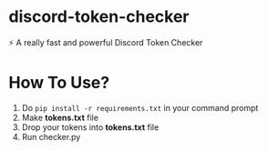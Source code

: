 # discord-token-checker
⚡ A really fast and powerful Discord Token Checker

# How To Use?
1. Do `pip install -r requirements.txt` in your command prompt
2. Make **tokens.txt** file
3. Drop your tokens into **tokens.txt** file
4. Run checker.py

